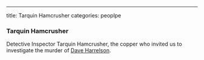 ---
title: Tarquin Hamcrusher
categories: peoplpe

### Tarquin Hamcrusher

Detective Inspector Tarquin Hamcrusher, the copper who invited us to investigate the murder of [Dave Harrelson](DaveHarrelson).
